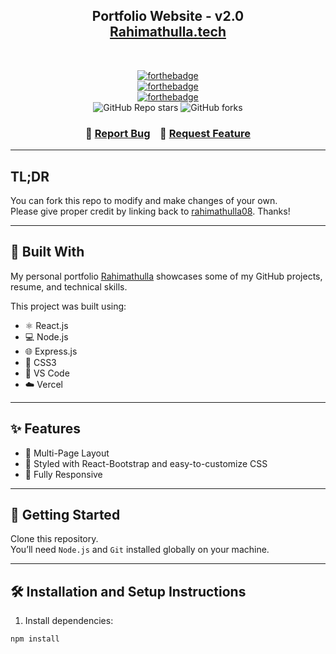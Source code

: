 <h2 align="center">
  Portfolio Website - v2.0<br/>
  <a href="https://rahimathulla08.vercel.app/" target="_blank">Rahimathulla.tech</a>
</h2>

<!-- Demo Image -->
<!-- <div align="center">
  <img alt="Demo" src="./Images/readme-img1.png" />
</div> -->

<br/>

<div align="center">

[![forthebadge](https://forthebadge.com/images/badges/built-with-love.svg)](https://forthebadge.com)  
[![forthebadge](https://forthebadge.com/images/badges/made-with-javascript.svg)](https://forthebadge.com)  
[![forthebadge](https://forthebadge.com/images/badges/open-source.svg)](https://forthebadge.com)  
![GitHub Repo stars](https://img.shields.io/github/stars/rahimathulla08/Portfolio?color=red&logo=github&style=for-the-badge)
![GitHub forks](https://img.shields.io/github/forks/rahimathulla08/Portfolio?color=red&logo=github&style=for-the-badge)

</div>

<h3 align="center">
  🔹 <a href="https://github.com/rahimathulla08/Portfolio/issues">Report Bug</a> &nbsp;&nbsp;
  🔹 <a href="https://github.com/rahimathulla08/Portfolio/issues">Request Feature</a>
</h3>

---

## TL;DR

You can fork this repo to modify and make changes of your own.  
Please give proper credit by linking back to [rahimathulla08](https://github.com/rahimathulla08/Portfolio). Thanks!

---

## 🔨 Built With

My personal portfolio [Rahimathulla](https://rahimathulla08.vercel.app/) showcases some of my GitHub projects, resume, and technical skills.

This project was built using:

- ⚛️ React.js
- 💻 Node.js
- 🌐 Express.js
- 🎨 CSS3
- 🧠 VS Code
- ☁️ Vercel

---

## ✨ Features

- 📖 Multi-Page Layout  
- 🎨 Styled with React-Bootstrap and easy-to-customize CSS  
- 📱 Fully Responsive  

---

## 🚀 Getting Started

Clone this repository.  
You’ll need `Node.js` and `Git` installed globally on your machine.

---

## 🛠 Installation and Setup Instructions

1. Install dependencies:

```bash
npm install
